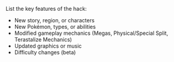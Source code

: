List the key features of the hack:

- New story, region, or characters
- New Pokémon, types, or abilities
- Modified gameplay mechanics (Megas, Physical/Special Split, Terastalize Mechanics)
- Updated graphics or music
- Difficulty changes (beta)